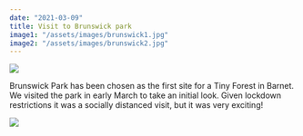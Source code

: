 ```yaml
---
date: "2021-03-09"
title: Visit to Brunswick park
image1: "/assets/images/brunswick1.jpg"
image2: "/assets/images/brunswick2.jpg"
---
```



<div class="card">
    <img src="{{ image1 | url }}" class="w-100">
</div>

Brunswick Park has been chosen as the first site for a Tiny Forest in Barnet. We visited the park in early March to take an initial look.
Given lockdown restrictions it was a socially distanced visit, but it was very exciting!

<div class="card">
    <img src="{{ image2 | url }}" class="w-100">
</div>

